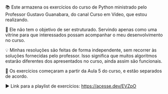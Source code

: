 📚  Este armazena os exercícios do curso de Python ministrado pelo Professor Gustavo Guanabara, do canal Curso em Vídeo, que estou realizando.

📝  Ele não tem o objetivo de ser estruturado. Servindo apenas como uma vitrine para que interessados possam acompanhar o meu desenvolvimento no curso.

💡  Minhas resoluções são feitas de forma independente, sem recorrer às soluções fornecidas pelo professor. Isso significa que muitos algoritmos estarão diferentes dos apresentados no curso, ainda assim são funcionais.

📅  Os exercícios começaram a partir da Aula 5 do curso, e estão separados de acordo.

▶️  Link para a playlist de exercícios: https://acesse.dev/EVZpO
